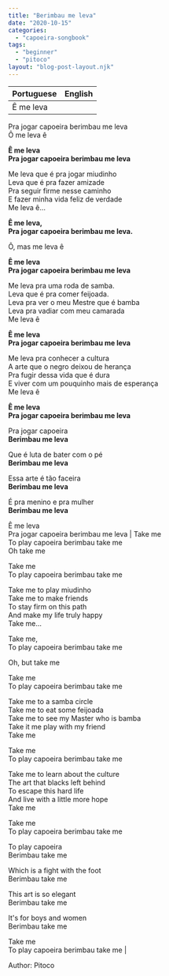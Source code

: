 ```yaml
---
title: "Berimbau me leva"
date: "2020-10-15"
categories: 
  - "capoeira-songbook"
tags: 
  - "beginner"
  - "pitoco"
layout: "blog-post-layout.njk"
---
```


| Portuguese | English |
| --- | --- |
| Ê me leva  
Pra jogar capoeira berimbau me leva  
Ô me leva ê  
  
**Ê me leva  
Pra jogar capoeira berimbau me leva**  
  
Me leva que é pra jogar miudinho  
Leva que é pra fazer amizade  
Pra seguir firme nesse caminho  
E fazer minha vida feliz de verdade  
Me leva ê…  
  
**Ê me leva,  
Pra jogar capoeira berimbau me leva.**  
  
Ô, mas me leva ê  
  
**Ê me leva  
Pra jogar capoeira berimbau me leva**  
  
Me leva pra uma roda de samba.  
Leva que é pra comer feijoada.  
Leva pra ver o meu Mestre que é bamba  
Leva pra vadiar com meu camarada  
Me leva ê  
  
**Ê me leva  
Pra jogar capoeira berimbau me leva**  
  
Me leva pra conhecer a cultura  
A arte que o negro deixou de herança  
Pra fugir dessa vida que é dura  
E viver com um pouquinho mais de esperança  
Me leva ê  
  
**Ê me leva  
Pra jogar capoeira berimbau me leva**  
  
Pra jogar capoeira  
**Berimbau me leva**  
  
Que é luta de bater com o pé  
**Berimbau me leva**  
  
Essa arte é tão faceira  
**Berimbau me leva**  
  
É pra menino e pra mulher  
**Berimbau me leva**  
  
Ê me leva  
Pra jogar capoeira berimbau me leva | Take me  
To play capoeira berimbau take me  
Oh take me  
  
Take me  
To play capoeira berimbau take me  
  
Take me to play miudinho  
Take me to make friends  
To stay firm on this path  
And make my life truly happy  
Take me...  
  
Take me,  
To play capoeira berimbau take me  
  
Oh, but take me  
  
Take me  
To play capoeira berimbau take me  
  
Take me to a samba circle  
Take me to eat some feijoada  
Take me to see my Master who is bamba  
Take it me play with my friend  
Take me  
  
Take me  
To play capoeira berimbau take me  
  
Take me to learn about the culture  
The art that blacks left behind  
To escape this hard life  
And live with a little more hope  
Take me  
  
Take me  
To play capoeira berimbau take me  
  
To play capoeira  
Berimbau take me  
  
Which is a fight with the foot  
Berimbau take me  
  
This art is so elegant  
Berimbau take me  
  
It's for boys and women  
Berimbau take me  
  
Take me  
To play capoeira berimbau take me |

<figcaption>

Author: Pitoco

</figcaption>
